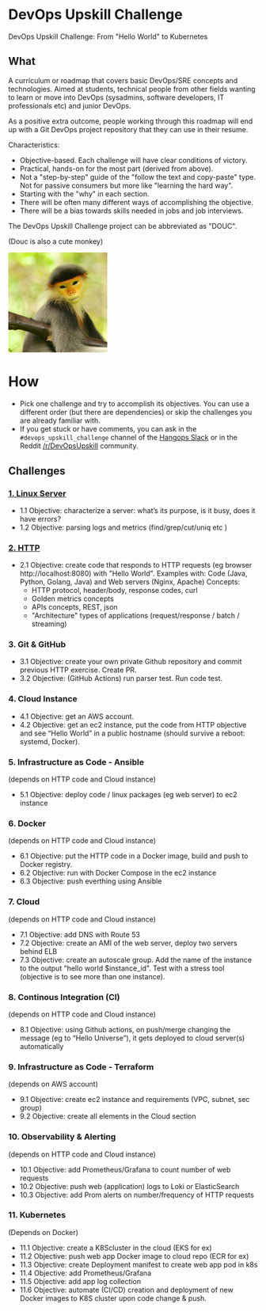 # DevOps Upskill Challenge
DevOps Upskill Challenge: From "Hello World" to Kubernetes

## What

A curriculum or roadmap that covers basic DevOps/SRE concepts and technologies. Aimed at students, technical people from other fields wanting to learn or move into DevOps (sysadmins, software developers, IT professionals etc) and junior DevOps.  

As a positive extra outcome, people working through this roadmap will end up with a Git DevOps project repository that they can use in their resume.

Characteristics:
- Objective-based. Each challenge will have clear conditions of victory.
- Practical, hands-on for the most part (derived from above).
- Not a "step-by-step" guide of the "follow the text and copy-paste" type. Not for passive consumers but more like "learning the hard way".
- Starting with the "why" in each section.
- There will be often many different ways of accomplishing the objective.
- There will be a bias towards skills needed in jobs and job interviews.

The DevOps Upskill Challenge project can be abbreviated as "DOUC".

(Douc is also a cute monkey)

<img src="douc.jpg" alt="douc" width="200"/>


# How

- Pick one challenge and try to accomplish its objectives. You can use a different order (but there are dependencies) or skip the challenges you are already familiar with.
- If you get stuck or have comments, you can ask in the `#devops_upskill_challenge` channel of the [Hangops Slack](https://hangops.slack.com/) or in the Reddit [/r/DevOpsUpskill](https://www.reddit.com/r/DevOpsUpskill/) community.

## Challenges

### [1. Linux Server](1.%20Linux%20Server/README)

- 1.1 Objective: characterize a server: what’s its purpose, is it busy, does it have errors?
- 1.2 Objective: parsing logs and metrics (find/grep/cut/uniq etc )

### [2. HTTP](2.%20HTTP/README)
- 2.1 Objective: create code that responds to HTTP requests (eg browser http://localhost:8080) with "Hello World". Examples with: Code (Java, Python, Golang, Java) and Web servers (Nginx, Apache)
Concepts:
    - HTTP protocol, header/body, response codes, curl
    - Golden metrics concepts
    - APIs concepts, REST, json 
    - "Architecture" types of applications (request/response / batch / streaming)

### 3. Git & GitHub
- 3.1 Objective: create your own private Github repository and commit previous HTTP exercise. Create PR.
- 3.2 Objective: (GitHub Actions) run parser test. Run code test.

### 4. Cloud Instance
- 4.1 Objective: get an AWS account.
- 4.2 Objective: get an ec2 instance, put the code from HTTP objective and see “Hello World” in a public hostname (should survive a reboot: systemd, Docker).

### 5. Infrastructure as Code - Ansible
(depends on HTTP code and Cloud instance)
- 5.1 Objective: deploy code / linux packages (eg web server) to ec2 instance

### 6. Docker
(depends on HTTP code and Cloud instance)
- 6.1 Objective: put the HTTP code in a Docker image, build and push to Docker registry.
- 6.2 Objective: run with Docker Compose in the ec2 instance
- 6.3 Objective: push everthing using Ansible

### 7. Cloud
(depends on HTTP code and Cloud instance)
- 7.1 Objective: add DNS with Route 53
- 7.2 Objective: create an AMI of the web server, deploy two servers behind ELB
- 7.3 Objective: create an autoscale group. Add the name of the instance to the output "hello world $instance_id". Test with a stress tool (objective is to see more than one instance).

### 8. Continous Integration (CI)
(depends on HTTP code and Cloud instance)
- 8.1 Objective: using Github actions, on push/merge changing the message (eg to “Hello Universe”), it gets deployed to cloud server(s) automatically

### 9. Infrastructure as Code - Terraform
(depends on AWS account)
- 9.1 Objective: create ec2 instance and requirements (VPC, subnet, sec group)
- 9.2 Objective: create all elements in the Cloud section

### 10. Observability & Alerting
(depends on HTTP code and Cloud instance)
- 10.1 Objective: add Prometheus/Grafana to count number of web requests
- 10.2 Objective: push web (application) logs to Loki or ElasticSearch
- 10.3 Objective: add Prom alerts on number/frequency of HTTP requests

### 11. Kubernetes
(Depends on Docker)
- 11.1 Objective: create a K8Scluster in the cloud (EKS for ex)
- 11.2 Objective: push web app Docker image to cloud repo (ECR for ex)
- 11.3 Objective: create Deployment manifest to create web app pod in k8s
- 11.4 Objective: add Prometheus/Grafana
- 11.5 Objective: add app log collection
- 11.6 Objective: automate (CI/CD) creation and deployment of new Docker images to K8S cluster upon code change & push.










